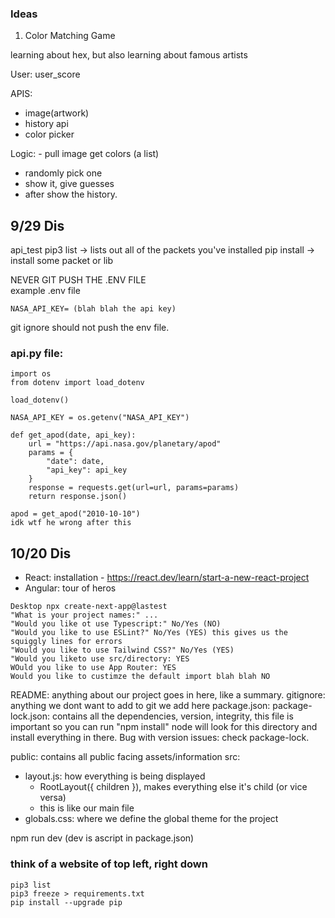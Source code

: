 ### Ideas

1. Color Matching Game

learning about hex, but also learning about famous artists

User: user_score

APIS: 
 - image(artwork)
 - history api
 - color picker

Logic: - pull image get colors (a list)
 - randomly pick one
 - show it, give guesses
 - after show the history.

## 9/29 Dis

api_test pip3 list -> lists out all of the packets you've installed
pip install -> install some packet or lib

NEVER GIT PUSH THE .ENV FILE  
example .env file
```
NASA_API_KEY= (blah blah the api key)
```
git ignore should not push the env file.


### api.py file:
```
import os
from dotenv import load_dotenv

load_dotenv()

NASA_API_KEY = os.getenv("NASA_API_KEY")

def get_apod(date, api_key):
	url = "https://api.nasa.gov/planetary/apod"
	params = {
		"date": date,
		"api_key": api_key
	}
	response = requests.get(url=url, params=params)
	return response.json() 

apod = get_apod("2010-10-10")
idk wtf he wrong after this

```

## 10/20 Dis

- React: installation - https://react.dev/learn/start-a-new-react-project
- Angular: tour of heros

```
Desktop npx create-next-app@lastest
"What is your project names:" ...
"Would you like ot use Typescript:" No/Yes (NO)
"Would you like to use ESLint?" No/Yes (YES) this gives us the squiggly lines for errors
"Would you like to use Tailwind CSS?" No/Yes (YES)
"Would you liketo use src/directory: YES
WOuld you like to use App Router: YES
Would you like to custimze the default import blah blah NO
```

README: anything about our project goes in here, like a summary.
gitignore: anything we dont want to add to git we add here
package.json: 
package-lock.json: contains all the dependencies, version, integrity, this file is important so you can run "npm install" node will look for this directory and install everything in there. Bug with version issues: check package-lock.


public: contains all public facing assets/information
src: 
- layout.js: how everything is being displayed
	- RootLayout({ children }), makes everything else it's child (or vice versa)
	- this is like our main file
- globals.css: where we define the global theme for the project



npm run dev (dev is  ascript in package.json)

### think of a website of top left, right down


```
pip3 list
pip3 freeze > requirements.txt
pip install --upgrade pip
```


